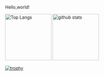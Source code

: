 Hello,world!

<p align="left"> 
  <img alt="Top Langs" height="150px" src="https://github-readme-stats.vercel.app/api/top-langs/?username=ydaikai&layout=compact&show_icons=true&theme=vue-dark" />
  <img alt="github stats" height="150px" src="https://github-readme-stats.vercel.app/api?username=ydaikai&theme=vue-dark&show_icons=true" />
</p>

[![trophy](https://github-profile-trophy.vercel.app/?username=ydaikai&theme=nord&column=7)](https://github.com/ryo-ma/github-profile-trophy)

<!---
ydaikai/ydaikai is a ✨ special ✨ repository because its `README.md` (this file) appears on your GitHub profile.
You can click the Preview link to take a look at your changes.
--->
